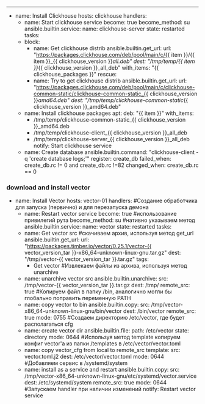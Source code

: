---
- name: Install Clickhouse
  hosts: clickhouse
  handlers:
    - name: Start clickhouse service
      become: true
      become_method: su
      ansible.builtin.service:
        name: clickhouse-server
        state: restarted
  tasks:
    - block:
        - name: Get clickhouse distrib
          ansible.builtin.get_url:
            url: "https://packages.clickhouse.com/deb/pool/main/c/{{ item }}/{{ item }}_{{ clickhouse_version }}_all.deb"
            dest: "/tmp/temp/{{ item }}_{{ clickhouse_version }}_all_deb"
          with_items: "{{ clickhouse_packages }}"
      rescue:
        - name: Try to get clickhouse distrib
          ansible.builtin.get_url:
            url: "https://packages.clickhouse.com/deb/pool/main/c/clickhouse-common-static/clickhouse-common-static_{{ clickhouse_version }}_amd64.deb"
            dest: "/tmp/temp/clickhouse-common-static_{{ clickhouse_version }}_amd64.deb"
    - name: Install clickhouse packages
      apt:
        deb: "{{ item }}"
      with_items:
        - /tmp/temp/clickhouse-common-static_{{ clickhouse_version }}_amd64.deb
        - /tmp/temp/clickhouse-client_{{ clickhouse_version }}_all_deb
        - /tmp/temp/clickhouse-server_{{ clickhouse_version }}_all_deb
      notify: Start clickhouse service
    - name: Create database
      ansible.builtin.command: "clickhouse-client -q 'create database logs;'"
      register: create_db
      failed_when: create_db.rc != 0 and create_db.rc !=82
      changed_when: create_db.rc == 0
### download and install vector
- name: Install Vector
  hosts: vector-01
  handlers:
  #Создание обработчика для запуска (первично) и для перезапуска демона
    - name: Restart vector service
      become: true
      #использование привилегий рута
      become_method: su
      #нативно указываем метод
      ansible.builtin.service:
        name: vector
        state: restarted
  tasks:
    - name: Get vector src
    #скачиваем архив, используя метод get_url
      ansible.builtin.get_url:
        url: "https://packages.timber.io/vector/0.25.1/vector-{{ vector_version_tar }}-x86_64-unknown-linux-gnu.tar.gz"
        dest: "/tmp/vector-{{ vector_version_tar }}.tar.gz"
      tags:
        - Get vector
    #Извлекаем файлы из архива, используя метод unarchive
    - name: unarchive vector src
      ansible.builtin.unarchive:
        src: /tmp/vector-{{ vector_version_tar }}.tar.gz
        dest: /tmp/
        remote_src: true
        #Копируем файл в папку /bin, аналогично могли бы глобально поправить переменную PATH
    - name: copy vector to bin
      ansible.builtin.copy:
        src: /tmp/vector-x86_64-unknown-linux-gnu/bin/vector
        dest: /bin/vector
        remote_src: true
        mode: 0755
        #Создаем директорию /etc/vector, где будет располагаться cfg
    - name: create vector dir
      ansible.builtin.file:
        path: /etc/vector
        state: directory
        mode: 0644
        #Используя метод template копируем конфиг vector'a из папки /templates в /etc/vector/vector.toml
    - name: copy vector_cfg from local to remote_src
      template:
        src: vector.toml.j2
        dest: /etc/vector/vector.toml
        mode: 0644
        #Добавляем сервис в /systemd/system
    - name: install as a service and restart
      ansible.builtin.copy:
        src: /tmp/vector-x86_64-unknown-linux-gnu/etc/systemd/vector.service
        dest: /etc/systemd/system
        remote_src: true
        mode: 0644
        #Запускаем handler при наличии изменений
      notify: Restart vector service
